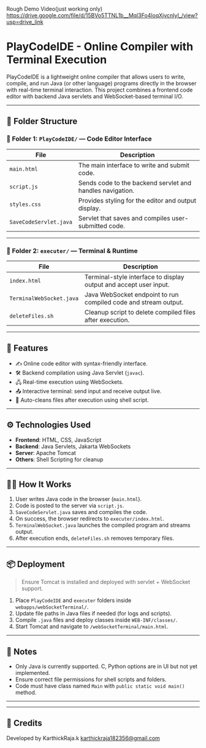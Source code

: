 Rough Demo Video(just working only)
https://drive.google.com/file/d/15BVo5TTNL1b__Mql3Fo4loqXjvcnIyI_/view?usp=drive_link

#  PlayCodeIDE - Online Compiler with Terminal Execution

PlayCodeIDE is a lightweight online compiler that allows users to write, compile, and run Java (or other language) programs directly in the browser with real-time terminal interaction. This project combines a frontend code editor with backend Java servlets and WebSocket-based terminal I/O.

---

## 📁 Folder Structure

### 🔹 Folder 1: `PlayCodeIDE/` — Code Editor Interface

|    File                |                 Description                              |
|------------------------|----------------------------------------------------------|
| `main.html`            | The main interface to write and submit code.             |
| `script.js`            | Sends code to the backend servlet and handles navigation.|
| `styles.css`           | Provides styling for the editor and output display.      |
| `SaveCodeServlet.java` | Servlet that saves and compiles user-submitted code.     |

---

### 🔹 Folder 2: `executer/` — Terminal & Runtime

|    File                  |                   Description                                     |
|--------------------------|-------------------------------------------------------------------|
| `index.html`             | Terminal-style interface to display output and accept user input. |
| `TerminalWebSocket.java` | Java WebSocket endpoint to run compiled code and stream output.   |
| `deleteFiles.sh`         | Cleanup script to delete compiled files after execution.          |

---

## 🚀 Features

- ✍️ Online code editor with syntax-friendly interface.
- 🛠️ Backend compilation using Java Servlet (`javac`).
- 🖧 Real-time execution using WebSockets.
- 📤 Interactive terminal: send input and receive output live.
- 🧹 Auto-cleans files after execution using shell script.

---

## ⚙️ Technologies Used

- **Frontend**: HTML, CSS, JavaScript
- **Backend**: Java Servlets, Jakarta WebSockets
- **Server**: Apache Tomcat
- **Others**: Shell Scripting for cleanup

---

## 🧑‍💻 How It Works

1. User writes Java code in the browser (`main.html`).
2. Code is posted to the server via `script.js`.
3. `SaveCodeServlet.java` saves and compiles the code.
4. On success, the browser redirects to `executer/index.html`.
5. `TerminalWebSocket.java` launches the compiled program and streams output.
6. After execution ends, `deleteFiles.sh` removes temporary files.

---

## 📦 Deployment

> Ensure Tomcat is installed and deployed with servlet + WebSocket support.

1. Place `PlayCodeIDE` and `executer` folders inside `webapps/webSocketTerminal/`.
2. Update file paths in Java files if needed (for logs and scripts).
3. Compile `.java` files and deploy classes inside `WEB-INF/classes/`.
4. Start Tomcat and navigate to `/webSocketTerminal/main.html`.

---

## 📝 Notes

- Only Java is currently supported. C, Python options are in UI but not yet implemented.
- Ensure correct file permissions for shell scripts and folders.
- Code must have class named `Main` with `public static void main()` method.

---


---



## 🙌 Credits

Developed by KarthickRaja.k 
karthickraja182356@gmail.com

